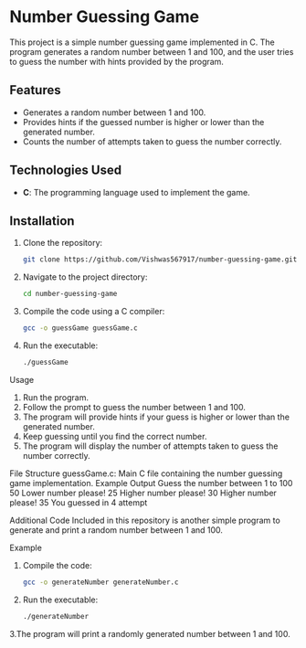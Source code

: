 # Number Guessing Game

This project is a simple number guessing game implemented in C. The program generates a random number between 1 and 100, and the user tries to guess the number with hints provided by the program.

## Features

- Generates a random number between 1 and 100.
- Provides hints if the guessed number is higher or lower than the generated number.
- Counts the number of attempts taken to guess the number correctly.

## Technologies Used

- **C**: The programming language used to implement the game.

## Installation

1. Clone the repository:
   ```bash
   git clone https://github.com/Vishwas567917/number-guessing-game.git
2. Navigate to the project directory:
   ```bash
   cd number-guessing-game
3. Compile the code using a C compiler:
   ```bash
   gcc -o guessGame guessGame.c
4. Run the executable:
   ```bash
   ./guessGame
Usage
1. Run the program.
2. Follow the prompt to guess the number between 1 and 100.
3. The program will provide hints if your guess is higher or lower than the generated number.
4. Keep guessing until you find the correct number.
5. The program will display the number of attempts taken to guess the number correctly.

File Structure
guessGame.c: Main C file containing the number guessing game implementation.
Example Output
Guess the number between 1 to 100
50
Lower number please!
25
Higher number please!
30
Higher number please!
35
You guessed in 4 attempt

Additional Code
Included in this repository is another simple program to generate and print a random number between 1 and 100.

Example
1. Compile the code:
   ```bash
   gcc -o generateNumber generateNumber.c
2. Run the executable:
   ```bash
   ./generateNumber
3.The program will print a randomly generated number between 1 and 100.

